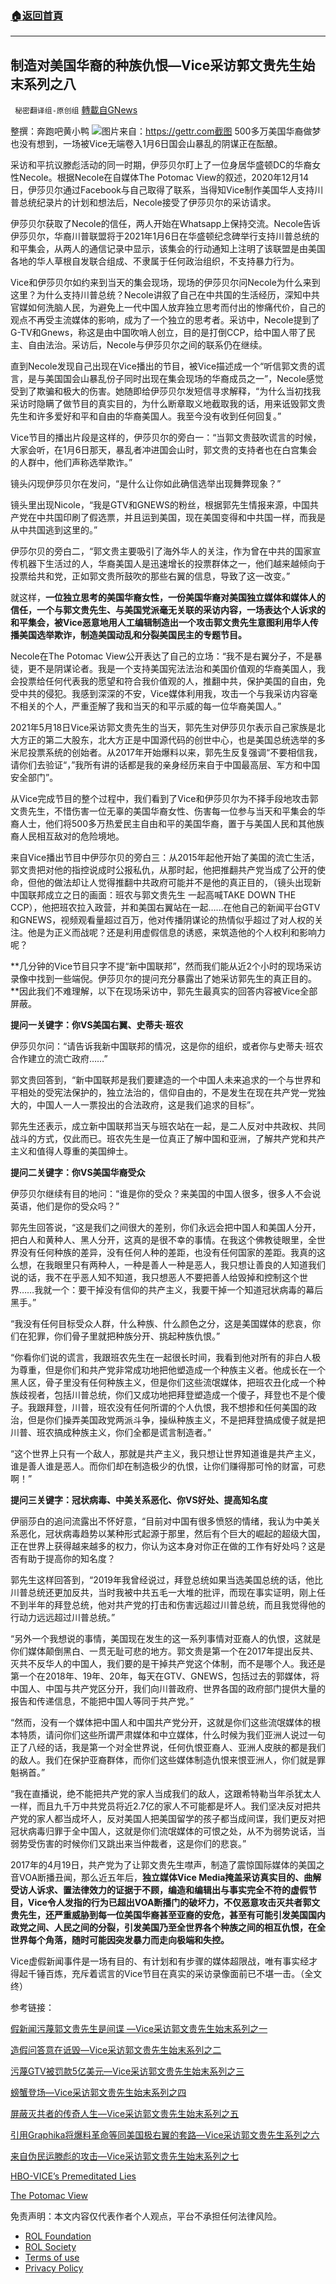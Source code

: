 ###  [:house:返回首頁](https://github.com/ourhimalayas/txt)
---


## 制造对美国华裔的种族仇恨—Vice采访郭文贵先生始末系列之八
` 秘密翻译组-原创组` [轉載自GNews](https://gnews.org/zh-hans/1870322/)

整撰：奔跑吧黄小鸭
![](https://assets.gnews.org/wp-content/uploads/2022/01/图片1-105.png)图片来自：https://gettr.com截图
500多万美国华裔做梦也没有想到，一场被Vice无端卷入1月6日国会山暴乱的阴谋正在酝酿。

采访和平抗议滕彪活动的同一时期，伊莎贝尔盯上了一位身居华盛顿DC的华裔女性Necole。根据Necole在自媒体The Potomac View的叙述，2020年12月14日，伊莎贝尔通过Facebook与自己取得了联系，当得知Vice制作美国华人支持川普总统纪录片的计划和想法后，Necole接受了伊莎贝尔的采访请求。

伊莎贝尔获取了Necole的信任，两人开始在Whatsapp上保持交流。Necole告诉伊莎贝尔，华裔川普联盟将于2021年1月6日在华盛顿纪念碑举行支持川普总统的和平集会，从两人的通信记录中显示，该集会的行动通知上注明了该联盟是由美国各地的华人草根自发联合组成、不隶属于任何政治组织，不支持暴力行为。

Vice和伊莎贝尔如约来到当天的集会现场，现场的伊莎贝尔问Necole为什么来到这里？为什么支持川普总统？Necole讲叙了自己在中共国的生活经历，深知中共官媒如何洗脑人民，为避免上一代中国人放弃独立思考而付出的惨痛代价，自己的观点不再受主流媒体的影响，成为了一个独立的思考者。采访中，Necole提到了G-TV和Gnews，称这是由中国吹哨人创立，目的是打倒CCP，给中国人带了民主、自由法治。采访后，Necole与伊莎贝尔之间的联系仍在继续。

直到Necole发现自己出现在Vice播出的节目，被Vice描述成一个“听信郭文贵的谎言，是与美国国会山暴乱份子同时出现在集会现场的华裔成员之一”，Necole感觉受到了欺骗和极大的伤害。她随即给伊莎贝尔发短信寻求解释，“为什么当初找我采访时隐瞒了做节目的真实目的，为什么断章取义地截取我的话，用来诋毁郭文贵先生和许多爱好和平和自由的华裔美国人。我至今没有收到任何回复。”

Vice节目的播出片段是这样的，伊莎贝尔的旁白一：“当郭文贵鼓吹谎言的时候，大家会听，在1月6日那天，暴乱者冲进国会山时，郭文贵的支持者也在白宫集会的人群中，他们声称选举欺诈。”

镜头闪现伊莎贝尔在发问，“是什么让你如此确信选举出现舞弊现象？”

镜头里出现Nicole，“我是GTV和GNEWS的粉丝，根据郭先生情报来源，中国共产党在中共国印刷了假选票，并且运到美国，现在美国变得和中共国一样，而我是从中共国逃到这里的。”

伊莎尔贝的旁白二，“郭文贵主要吸引了海外华人的关注，作为曾在中共的国家宣传机器下生活过的人，华裔美国人是迅速增长的投票群体之一，他们越来越倾向于投票给共和党，正如郭文贵所鼓吹的那些右翼的信息，导致了这一改变。”

就这样，**一位独立思考的美国华裔女性，一份美国华裔对美国独立媒体和媒体人的信任，一个与郭文贵先生、与美国党派毫无关联的采访内容，一场表达个人诉求的和平集会，被Vice恶意地用人工编辑制造出一个攻击郭文贵先生意图利用华人传播美国选举欺诈，制造美国动乱和分裂美国民主的专题节目。**

Necole在The Potomac View公开表达了自己的立场：“我不是右翼分子，不是暴徒，更不是阴谋论者。我是一个支持美国宪法法治和美国价值观的华裔美国人，我会投票给任何代表我的愿望和符合我价值观的人，推翻中共，保护美国的自由，免受中共的侵犯。我感到深深的不安，Vice媒体利用我，攻击一个与我采访内容毫不相关的个人，严重歪解了我和当天的和平示威的每一位华裔美国人。”

2021年5月18日Vice采访郭文贵先生的当天，郭先生对伊莎贝尔表示自己家族是北大方正的第二大股东，北大方正是中国源代码的创世中心，也是美国总统选举的多米尼投票系统的创始者。从2017年开始爆料以来，郭先生反复强调“不要相信我，请你们去验证“，”我所有讲的话都是我的亲身经历来自于中国最高层、军方和中国安全部门”。

从Vice完成节目的整个过程中，我们看到了Vice和伊莎贝尔为不择手段地攻击郭文贵先生，不惜伤害一位无辜的美国华裔女性、伤害每一位参与当天和平集会的华裔人士，他们将500多万热爱民主自由和平的美国华裔，置于与美国人民和其他族裔人民相互敌对的危险境地。

来自Vice播出节目中伊莎尔贝的旁白三：从2015年起他开始了美国的流亡生活，郭文贵把对他的指控说成时公报私仇，从那时起，他把推翻共产党当成了公开的使命，但他的做法却让人觉得推翻中共政府可能并不是他的真正目的，（镜头出现新中国联邦成立之日的画面：班农与郭文贵先生 一起高喊TAKE DOWN THE CCP），他把班农拉入政营，并和美国右翼站在一起……在他自己的新闻平台GTV和GNEWS，视频观看量超过百万，他对传播阴谋论的热情似乎超过了对人权的关注。他是为正义而战呢？还是利用虚假信息的诱惑，来筑造他的个人权利和影响力呢？

**几分钟的Vice节目只字不提“新中国联邦”，然而我们能从近2个小时的现场采访录像中找到一些端倪。伊莎贝尔的提问充分暴露出了她采访郭先生的真正目的。**因此我们不难理解，以下在现场采访中，郭先生最真实的回答内容被Vice全部屏蔽。

**提问一关键字：你VS美国右翼、史蒂夫·班农**

伊莎贝尔问：“请告诉我新中国联邦的情况，这是你的组织，或者你与史蒂夫·班农合作建立的流亡政府……”

郭文贵回答到，“新中国联邦是我们要建造的一个中国人未来追求的一个与世界和平相处的受宪法保护的，独立法治的，信仰自由的，不是发生在现在共产党一党独大的，中国人一人一票投出的合法政府，这是我们追求的目标”。

郭先生还表示，成立新中国联邦当天与班农站在一起，是二人反对中共政权、共同战斗的方式，仅此而已。班农先生是一位真正了解中国和亚洲，了解共产党和共产主义和值得人尊重的美国绅士。

**提问二关键字：你VS美国华裔受众**

伊莎贝尔继续有目的地问：“谁是你的受众？来美国的中国人很多，很多人不会说英语，他们是你的受众吗？”

郭先生回答说，“这是我们之间很大的差别，你们永远会把中国人和美国人分开，把白人和黄种人、黑人分开，这真的是很不幸的事情。在我这个佛教徒眼里，全世界没有任何种族的差异，没有任何人种的差距，也没有任何国家的差距。我真的这么想，在我眼里只有两种人，一种是善人一种是恶人，我只想让善良的人知道我们说的话，我不在乎恶人知不知道，我只想恶人不要把善人给毁掉和控制这个世界……我就一个：要干掉没有信仰的共产主义，我要干掉一个知道冠状病毒的幕后黑手。”

“我没有任何目标受众人群，什么种族、什么颜色之分，这是美国媒体的悲哀，你们在犯罪，你们骨子里就把种族分开、挑起种族仇恨。”

“你看你们说的谎言，我跟班农先生在一起很长时间，我看到他对所有的非白人极为尊重，但是你们和共产党非常成功地把他塑造成一个种族主义者。他成长在一个黑人区，骨子里没有任何种族主义，但是你们这些流氓媒体，把班农丑化成一个种族歧视者，包括川普总统，你们又成功地把拜登塑造成一个傻子，拜登也不是个傻子。我跟拜登，川普，班农没有任何所谓的个人仇恨，我不想掺和任何美国的政治，但是你们操弄美国政党两派斗争，操纵种族主义，不是把拜登搞成傻子就是把川普、班农搞成种族主义，你们全都是谎言制造者。”

“这个世界上只有一个敌人，那就是共产主义，我只想让世界知道谁是共产主义，谁是善人谁是恶人。而你们却在制造极少的仇恨，让你们赚得那可怜的财富，可悲啊！”

**提问三关键字：冠状病毒、中美关系恶化、你VS好处、提高知名度**

伊丽莎白的追问流露出不怀好意，“目前对中国有很多愤怒的情绪，我认为中美关系恶化，冠状病毒趋势以某种形式起源于那里，然后有个巨大的崛起的超级大国，正在世界上获得越来越多的权力，你认为这本身对你正在做的工作有好处吗？这是否有助于提高你的知名度？

郭先生这样回答到，“2019年我曾经说过，拜登总统如果当选美国总统的话，他比川普总统还更加反共，当时我被中共五毛一大堆的批评，而现在事实证明，刚上任不到半年的拜登总统，他对共产党的打击和伤害远超过川普总统，而且我觉得他的行动力远远超过川普总统。”

“另外一个我想说的事情，美国现在发生的这一系列事情对亚裔人的仇恨，这就是你们媒体颠倒黑白、一贯无耻可悲的地方。郭文贵是第一个在2017年提出反共、灭共不反华人的中国人，我们要的是干掉共产党这个体制，而不是哪个人。我还是第一个在2018年、19年、20年，每天在GTV、GNEWS，包括过去的郭媒体，将中国人、中国与共产党区分开，我们向川普政府、世界各国的政府部门提供大量的报告和传递信息，不能把中国人等同于共产党。”

“然而，没有一个媒体把中国人和中国共产党分开，这就是你们这些流氓媒体的根本特质，请问你们这些所谓严肃媒体和中立媒体，什么时候为我们亚洲人说过一句正了八经的话，我是第一个对全世界说，任何仇恨亚裔人、亚洲人皮肤的都是我们的敌人。我们在保护亚裔群体，而你们这些媒体制造仇恨来恨亚洲人，你们就是罪魁祸首。”

“我在直播说，绝不能把共产党的家人当成我们的敌人，这跟希特勒当年杀犹太人一样，而且九千万中共党员将近2.7亿的家人不可能都是坏人。我们坚决反对把共产党的家人都当成坏人，反对美国人把美国留学的孩子都当成间谍，我们更反对把冠状病毒归罪于全中国人，这就是你们流氓媒体的可恨之处，从不为弱势说话，当弱势受伤害的时候你们又跳出来当仲裁者，这是你们的悲哀。”

2017年的4月19日，共产党为了让郭文贵先生噤声，制造了震惊国际媒体的美国之音VOA断播丑闻，那么近五年后，**独立媒体Vice Media掩盖采访真实目的、曲解受访人诉求、置法律效力的证据于不顾，编造和编辑出与事实完全不符的虚假节目，Vice令人发指的行为已超出VOA断播门的破坏力，不仅恶意攻击灭共者郭文贵先生，还严重威胁到每一位美国华裔甚至亚裔的安危，甚至有可能引发美国国内政党之间、人民之间的分裂，引发美国乃至全世界各个种族之间的相互仇恨，在全世界每个角落，随时可能因突发暴力而走向极端和失控。**

Vice虚假新闻事件是一场有目的、有计划和有步骤的媒体超限战，唯有事实经才得起千锤百炼，充斥着谎言的Vice节目在真实的采访录像面前已不堪一击。（全文终）

参考链接：

[假新闻污蔑郭文贵先生是间谍 —Vice采访郭文贵先生始末系列之一](https://gnews.org/zh-hans/1786781/)

[造假问答意在诋毁—Vice采访郭文贵先生始末系列之二](https://gnews.org/zh-hans/1789512/)

[污蔑GTV被罚款5亿美元—Vice采访郭文贵先生始末系列之三](https://gnews.org/zh-hans/1795548/)

[螃蟹登场—Vice采访郭文贵先生始末系列之四](https://gnews.org/zh-hans/1809106/)

[屏蔽灭共者的传奇人生—Vice采访郭文贵先生始末系列之五](https://gnews.org/zh-hans/1809268/)

[引用Graphika将爆料革命等同美国极右翼的套路—Vice采访郭文贵先生系列之六](https://gnews.org/zh-hans/1843770/)

[来自伪民运滕彪的攻击—Vice采访郭文贵先生始末系列之七](https://gnews.org/zh-hans/1854413/)

[HBO-VICE’s Premeditated Lies](https://gettr.com/streaming/pkrzu601aa)

[The Potomac View](https://gettr.com/post/pl74f4fb78)

 

免责声明：本文内容仅代表作者个人观点，平台不承担任何法律风险。

- [ROL Foundation](https://rolfoundation.org/)
- [ROL Society](https://rolsociety.org/)
- [Terms of use](https://gnews.org/terms-of-use-3/)
- [Privacy Policy](https://gnews.org/privacy-policy/)
